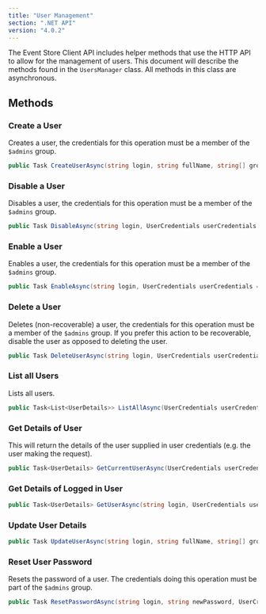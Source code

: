 ```yaml
---
title: "User Management"
section: ".NET API"
version: "4.0.2"
---
```


The Event Store Client API includes helper methods that use the HTTP API to allow for the management of users. This document will describe the methods found in the `UsersManager` class. All methods in this class are asynchronous.
<!-- TODO: Moved, to check -->
## Methods

### Create a User

Creates a user, the credentials for this operation must be a member of the `$admins` group.

```csharp
public Task CreateUserAsync(string login, string fullName, string[] groups, string password, UserCredentials userCredentials = null)
```

### Disable a User

Disables a user, the credentials for this operation must be a member of the `$admins` group.

```csharp
public Task DisableAsync(string login, UserCredentials userCredentials = null)
```

### Enable a User

Enables a user, the credentials for this operation must be a member of the `$admins` group.

```csharp
public Task EnableAsync(string login, UserCredentials userCredentials = null)
```

### Delete a User

Deletes (non-recoverable) a user, the credentials for this operation must be a member of the `$admins` group. If you prefer this action to be recoverable, disable the user as opposed to deleting the user.

```csharp
public Task DeleteUserAsync(string login, UserCredentials userCredentials = null)
```

### List all Users

Lists all users.

```csharp
public Task<List<UserDetails>> ListAllAsync(UserCredentials userCredentials = null)
```

### Get Details of User

This will return the details of the user supplied in user credentials (e.g. the user making the request).

```csharp
public Task<UserDetails> GetCurrentUserAsync(UserCredentials userCredentials)
```

<!-- TODO: Explanations of the below -->

### Get Details of Logged in User

```csharp
public Task<UserDetails> GetUserAsync(string login, UserCredentials userCredentials)
```

### Update User Details

```csharp
public Task UpdateUserAsync(string login, string fullName, string[] groups, UserCredentials userCredentials = null)
```

### Reset User Password

Resets the password of a user. The credentials doing this operation must be part of the `$admins` group.

```csharp
public Task ResetPasswordAsync(string login, string newPassword, UserCredentials userCredentials = null)
```
